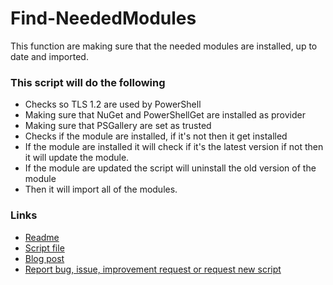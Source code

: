 ﻿# Find-NeededModules
This function are making sure that the needed modules are installed, up to date and imported.  
### This script will do the following
- Checks so TLS 1.2 are used by PowerShell
- Making sure that NuGet and PowerShellGet are installed as provider
- Making sure that PSGallery are set as trusted
- Checks if the module are installed, if it's not then it get installed
- If the module are installed it will check if it's the latest version if not then it will update the module.
- If the module are updated the script will uninstall the old version of the module
- Then it will import all of the modules.

### Links
- [Readme](https://github.com/rstolpe/PowerShell-Scripts/blob/main/Windows/Find-NeededModules.md)  
- [Script file](https://github.com/rstolpe/PowerShell-Scripts/blob/main/Windows/Find-NeededModules.ps1)
- [Blog post](https://stolpe.io/made-a-function-to-verify-modules/)
- [Report bug, issue, improvement request or request new script](https://github.com/rstolpe/PowerShell-Scripts/issues/new/choose)